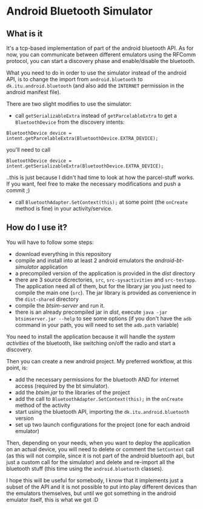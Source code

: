 # Android Bluetooth Simulator

## What is it

It's a tcp-based implementation of part of the android bluetooth API.
As for now, you can communicate between different emulators using the RFComm protocol, you can start a discovery phase and enable/disable the bluetooth.

What you need to do in order to use the simulator instead of the android API, is to change the import from `android.bluetooth` to `dk.itu.android.bluetooth` (and also add the `INTERNET` permission in the android manifest file).

There are two slight modifies to use the simulator:

 - call `getSerializableExtra` instead of `getParcelableExtra` to get a `BluetoothDevice` from the discovery intents:

 `BluetoothDevice device = intent.getParcelableExtra(BluetoothDevice.EXTRA_DEVICE);`

 you'll need to call

 `BluetoothDevice device = intent.getSerializableExtra(BluetoothDevice.EXTRA_DEVICE);`

 ..this is just because I didn't had time to look at how the parcel-stuff works. If you want, feel free to make the necessary modifications and push a commit ;)

 - call `BluetoothAdapter.SetContext(this);` at some point (the `onCreate` method is fine) in your activity/service.

## How do I use it?

You will have to follow some steps:

 - download everything in this repository
 - compile and install into at least 2 android emulators the *android-bt-simulator* application
  - a precompiled version of the application is provided in the *dist* directory
  - there are 3 source dicrectories, `src`, `src-sysactivities` and `src-testapp`. The application need all of them, but for the library jar you just need to compile the main one (`src`). The jar library is provided as convenience in the `dist-shared` directory
 - compile the *btsim-server* and run it.
  - there is an already precompiled jar in *dist*, execute `java -jar btsimserver.jar --help` to see some options (if you don't have the `adb` command in your path, you will need to set the `adb.path` variable)

You need to install the application because it will handle the *system activities* of the bluetooth, like switching on/off the radio and start a discovery.

Then you can create a new android project.
My preferred workflow, at this point, is:

 - add the necessary permissions for the bluetooth AND for internet access (required by the bt simulator).
 - add the *btsim.jar* to the libraries of the project
 - add the call to `BluetoothAdapter.SetContext(this);` in the `onCreate` method of the activity
 - start using the bluetooth API, importing the `dk.itu.android.bluetooth` version
 - set up two launch configurations for the project (one for each android emulator)

Then, depending on your needs, when you want to deploy the application on an actual device, you will need to delete or comment the `SetContext` call (as this will not compile, since it is not part of the android bluetooth api, but just a custom call for the simulator) and delete and re-import all the bluetooth stuff (this time using the `android.bluetooth` classes).

I hope this will be useful for somebody, I know that it implements just a subset of the API and it is not possible to put into play different devices than the emulators themselves, but until we got something in the android emulator itself, this is what we got :D